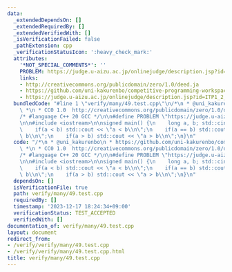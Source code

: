 ```yaml
---
data:
  _extendedDependsOn: []
  _extendedRequiredBy: []
  _extendedVerifiedWith: []
  _isVerificationFailed: false
  _pathExtension: cpp
  _verificationStatusIcon: ':heavy_check_mark:'
  attributes:
    '*NOT_SPECIAL_COMMENTS*': ''
    PROBLEM: https://judge.u-aizu.ac.jp/onlinejudge/description.jsp?id=ITP1_2_A
    links:
    - http://creativecommons.org/publicdomain/zero/1.0/deed.ja
    - https://github.com/uni-kakurenbo/competitive-programming-workspace
    - https://judge.u-aizu.ac.jp/onlinejudge/description.jsp?id=ITP1_2_A
  bundledCode: "#line 1 \"verify/many/49.test.cpp\"\n/*\n * @uni_kakurenbo\n * https://github.com/uni-kakurenbo/competitive-programming-workspace\n\
    \ *\n * CC0 1.0  http://creativecommons.org/publicdomain/zero/1.0/deed.ja\n */\n\
    /* #language C++ 20 GCC */\n\n#define PROBLEM \"https://judge.u-aizu.ac.jp/onlinejudge/description.jsp?id=ITP1_2_A\"\
    \n\n#include <iostream>\n\nsigned main() {\n    long a, b; std::cin >> a >> b;\n\
    \    if(a < b) std::cout << \"a < b\\n\";\n    if(a == b) std::cout << \"a ==\
    \ b\\n\";\n    if(a > b) std::cout << \"a > b\\n\";\n}\n"
  code: "/*\n * @uni_kakurenbo\n * https://github.com/uni-kakurenbo/competitive-programming-workspace\n\
    \ *\n * CC0 1.0  http://creativecommons.org/publicdomain/zero/1.0/deed.ja\n */\n\
    /* #language C++ 20 GCC */\n\n#define PROBLEM \"https://judge.u-aizu.ac.jp/onlinejudge/description.jsp?id=ITP1_2_A\"\
    \n\n#include <iostream>\n\nsigned main() {\n    long a, b; std::cin >> a >> b;\n\
    \    if(a < b) std::cout << \"a < b\\n\";\n    if(a == b) std::cout << \"a ==\
    \ b\\n\";\n    if(a > b) std::cout << \"a > b\\n\";\n}\n"
  dependsOn: []
  isVerificationFile: true
  path: verify/many/49.test.cpp
  requiredBy: []
  timestamp: '2023-12-17 18:24:34+09:00'
  verificationStatus: TEST_ACCEPTED
  verifiedWith: []
documentation_of: verify/many/49.test.cpp
layout: document
redirect_from:
- /verify/verify/many/49.test.cpp
- /verify/verify/many/49.test.cpp.html
title: verify/many/49.test.cpp
---
```

